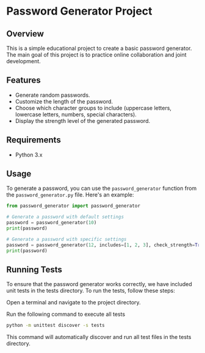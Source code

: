 # Password Generator Project

## Overview

This is a simple educational project to create a basic password generator. The main goal of this project is to practice online collaboration and joint development.

## Features

- Generate random passwords.
- Customize the length of the password.
- Choose which character groups to include (uppercase letters, lowercase letters, numbers, special characters).
- Display the strength level of the generated password.

## Requirements

- Python 3.x

## Usage

To generate a password, you can use the `password_generator` function from the `password_generator.py` file. Here's an example:

```python
from password_generator import password_generator

# Generate a password with default settings
password = password_generator(10)
print(password)

# Generate a password with specific settings
password = password_generator(12, includes=[1, 2, 3], check_strength=True)
print(password)
```
## Running Tests
To ensure that the password generator works correctly, we have included unit tests in the tests directory. To run the tests, follow these steps:

Open a terminal and navigate to the project directory.

Run the following command to execute all tests
```sh
python -m unittest discover -s tests
```
This command will automatically discover and run all test files in the tests directory.
